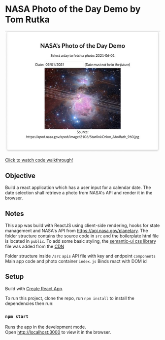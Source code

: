 # NASA Photo of the Day Demo by Tom Rutka

[![Screenshot](demo-screenshot.jpg "Demo screenshot")](https://youtu.be/4ZixUFy9afc)

[Click to watch code walkthrough!](https://youtu.be/4ZixUFy9afc)

## Objective
Build a react application which has a user input for a calendar date. The date selection shall
retrieve a photo from NASA's API and render it in the browser.

## Notes
This app was build with ReactJS using client-side rendering, hooks for state management and NASA's API from https://api.nasa.gov/planetary. The folder structure contains the source code in `src` and the boilerplate html file is located in `public`. To add some basic styling, the [semantic-ui css library](https://semantic-ui.com/) file was added from the [CDN](https://cdnjs.cloudflare.com/ajax/libs/semantic-ui/2.4.1/semantic.min.css)

Folder structure inside `/src`
`apis`          API file with key and endpoint
`components` 		Main app code and photo container
`index.js`      Binds react with DOM id

## Setup

Build with [Create React App](https://github.com/facebook/create-react-app).

To run this project, clone the repo, run `npm install` to install the dependencies then run:

### `npm start`

Runs the app in the development mode.\
Open [http://localhost:3000](http://localhost:3000) to view it in the browser.
